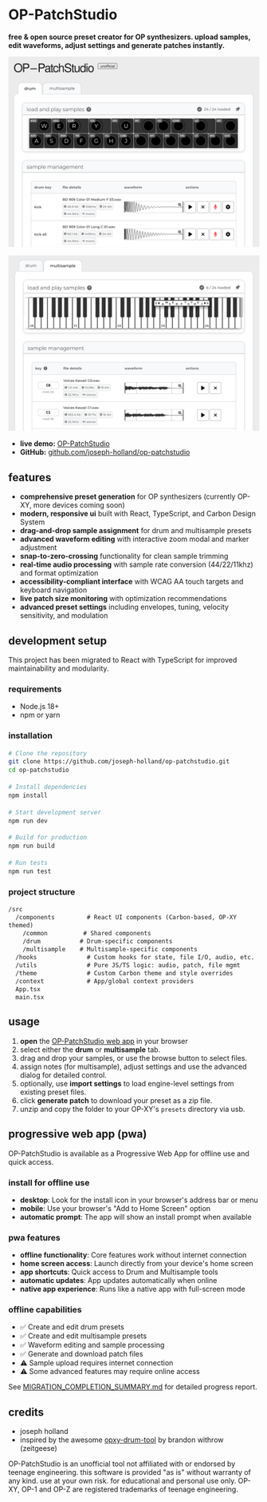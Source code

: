 # OP-PatchStudio

**free & open source preset creator for OP synthesizers. upload samples, edit waveforms, adjust settings and generate patches instantly.**

![OP-PatchStudio Preview](public/assets/preview-image.png)


![OP-PatchStudio Preview](public/assets/preview-image-2.png)

- **live demo:** [OP-PatchStudio](https://op-patch.studio/)
- **GitHub:** [github.com/joseph-holland/op-patchstudio](https://github.com/joseph-holland/op-patchstudio)

## features

- **comprehensive preset generation** for OP synthesizers (currently OP-XY, more devices coming soon)
- **modern, responsive ui** built with React, TypeScript, and Carbon Design System  
- **drag-and-drop sample assignment** for drum and multisample presets
- **advanced waveform editing** with interactive zoom modal and marker adjustment
- **snap-to-zero-crossing** functionality for clean sample trimming
- **real-time audio processing** with sample rate conversion (44/22/11khz) and format optimization
- **accessibility-compliant interface** with WCAG AA touch targets and keyboard navigation
- **live patch size monitoring** with optimization recommendations
- **advanced preset settings** including envelopes, tuning, velocity sensitivity, and modulation

## development setup

This project has been migrated to React with TypeScript for improved maintainability and modularity.

### requirements

- Node.js 18+ 
- npm or yarn

### installation

```bash
# Clone the repository
git clone https://github.com/joseph-holland/op-patchstudio.git
cd op-patchstudio

# Install dependencies
npm install

# Start development server
npm run dev

# Build for production
npm run build

# Run tests
npm run test
```

### project structure

```
/src
  /components         # React UI components (Carbon-based, OP-XY themed)
    /common          # Shared components
    /drum           # Drum-specific components
    /multisample    # Multisample-specific components
  /hooks              # Custom hooks for state, file I/O, audio, etc.
  /utils              # Pure JS/TS logic: audio, patch, file mgmt
  /theme              # Custom Carbon theme and style overrides
  /context            # App/global context providers
  App.tsx
  main.tsx
```

## usage

1. **open** the [OP-PatchStudio web app](https://op-patch.studio/) in your browser
2. select either the **drum** or **multisample** tab.
3. drag and drop your samples, or use the browse button to select files.
4. assign notes (for multisample), adjust settings and use the advanced dialog for detailed control.
5. optionally, use **import settings** to load engine-level settings from existing preset files.
6. click **generate patch** to download your preset as a zip file.
7. unzip and copy the folder to your OP-XY's `presets` directory via usb.

## progressive web app (pwa)

OP-PatchStudio is available as a Progressive Web App for offline use and quick access.

### install for offline use

- **desktop**: Look for the install icon in your browser's address bar or menu
- **mobile**: Use your browser's "Add to Home Screen" option
- **automatic prompt**: The app will show an install prompt when available

### pwa features

- **offline functionality**: Core features work without internet connection
- **home screen access**: Launch directly from your device's home screen
- **app shortcuts**: Quick access to Drum and Multisample tools
- **automatic updates**: App updates automatically when online
- **native app experience**: Runs like a native app with full-screen mode

### offline capabilities

- ✅ Create and edit drum presets
- ✅ Create and edit multisample presets  
- ✅ Waveform editing and sample processing
- ✅ Generate and download patch files
- ⚠️ Sample upload requires internet connection
- ⚠️ Some advanced features may require online access


See [MIGRATION_COMPLETION_SUMMARY.md](MIGRATION_COMPLETION_SUMMARY.md) for detailed progress report.

## credits

- joseph holland
- inspired by the awesome [opxy-drum-tool](https://buba447.github.io/opxy-drum-tool/) by brandon withrow (zeitgeese)

OP-PatchStudio is an unofficial tool not affiliated with or endorsed by teenage engineering.
this software is provided "as is" without warranty of any kind. use at your own risk. for educational and personal use only.
OP-XY, OP-1 and OP-Z are registered trademarks of teenage engineering.

